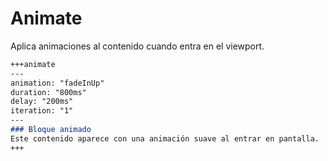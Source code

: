 # Animate

Aplica animaciones al contenido cuando entra en el viewport.

````markdown
+++animate
---
animation: "fadeInUp"
duration: "800ms"
delay: "200ms"
iteration: "1"
---
### Bloque animado
Este contenido aparece con una animación suave al entrar en pantalla.
+++
````